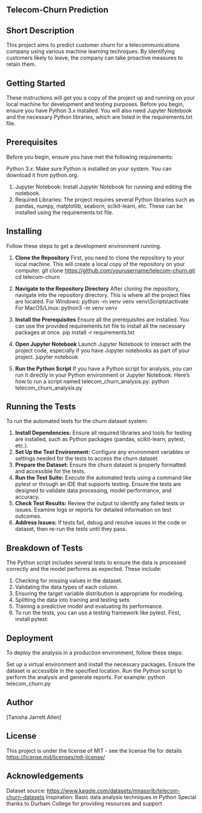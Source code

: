 ## Telecom-Churn Prediction

## Short Description
This project aims to predict customer churn for a telecommunications company using various machine learning techniques. 
By identifying customers likely to leave, the company can take proactive measures to retain them.

## Getting Started
These instructions will get you a copy of the project up and running on your local machine for development and testing purposes. 
Before you begin, ensure you have Python 3.x installed. 
You will also need Jupyter Notebook and the necessary Python libraries, which are listed in the requirements.txt file.

## Prerequisites
Before you begin, ensure you have met the following requirements:

Python 3.x: Make sure Python is installed on your system. You can download it from python.org.
1. Jupyter Notebook: Install Jupyter Notebook for running and editing the notebook.
2. Required Libraries: The project requires several Python libraries such as pandas, numpy, matplotlib, seaborn, scikit-learn, etc. 
   These can be installed using the requirements.txt file.

## Installing
Follow these steps to get a development environment running.

1. **Clone the Repository**
   First, you need to clone the repository to your local machine. This will create a local copy of the repository on your computer.
   git clone https://github.com/yourusername/telecom-churn.git
   cd telecom-churn
   
2. **Navigate to the Repository Directory**
   After cloning the repository, navigate into the repository directory. This is where all the project files are located.
   For Windows:
   python -m venv venv
   venv\Scripts\activate
   For MacOS/Linux:
   python3 -m venv venv
 
3. **Install the Prerequisites**
   Ensure all the prerequisites are installed. You can use the provided requirements.txt file to install all the necessary packages at once.
   pip install -r requirements.txt
   
4. **Open Jupyter Notebook**
   Launch Jupyter Notebook to interact with the project code, especially if you have Jupyter notebooks as part of your project.
   jupyter notebook
   
5. **Run the Python Script**
   If you have a Python script for analysis, you can run it directly in your Python environment or Jupyter Notebook. 
   Here’s how to run a script named telecom_churn_analysis.py:
   python telecom_churn_analysis.py


## Running the Tests
To run the automated tests for the churn dataset system:
1. **Install Dependencies:**
   Ensure all required libraries and tools for testing are installed, such as Python packages (pandas, scikit-learn, pytest, etc.).
2. **Set Up the Test Environment:** 
   Configure any environment variables or settings needed for the tests to access the churn dataset.
3. **Prepare the Dataset:**
   Ensure the churn dataset is properly formatted and accessible for the tests.
4. **Run the Test Suite:** 
   Execute the automated tests using a command like pytest or through an IDE that supports testing. Ensure the tests are designed to validate data processing,        model performance, and accuracy.
5. **Check Test Results:** 
   Review the output to identify any failed tests or issues. Examine logs or reports for detailed information on test outcomes.
6. **Address Issues:** 
   If tests fail, debug and resolve issues in the code or dataset, then re-run the tests until they pass.


## Breakdown of Tests
The Python script includes several tests to ensure the data is processed correctly and the model performs as expected. These include:
1. Checking for missing values in the dataset.
2. Validating the data types of each column.
3. Ensuring the target variable distribution is appropriate for modeling.
4. Splitting the data into training and testing sets.
5. Training a predictive model and evaluating its performance.
6. To run the tests, you can use a testing framework like pytest. First, install pytest:


## Deployment
To deploy the analysis in a production environment, follow these steps:

Set up a virtual environment and install the necessary packages.
Ensure the dataset is accessible in the specified location.
Run the Python script to perform the analysis and generate reports.
For example:
python telecom_churn.py


## Author
[Tanisha Jarrett Allen]

## License
This project is under the license of MIT - see the license file for details https://license.md/licenses/mit-license/

## Acknowledgements
Dataset source: https://www.kaggle.com/datasets/mnassrib/telecom-churn-datasets 
Inspiration: Basic data analysis techniques in Python
Special thanks to Durham College for providing resources and support
